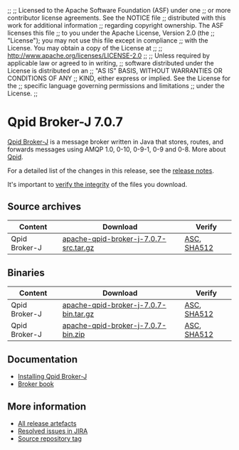 ;;
;; Licensed to the Apache Software Foundation (ASF) under one
;; or more contributor license agreements.  See the NOTICE file
;; distributed with this work for additional information
;; regarding copyright ownership.  The ASF licenses this file
;; to you under the Apache License, Version 2.0 (the
;; "License"); you may not use this file except in compliance
;; with the License.  You may obtain a copy of the License at
;; 
;;   http://www.apache.org/licenses/LICENSE-2.0
;; 
;; Unless required by applicable law or agreed to in writing,
;; software distributed under the License is distributed on an
;; "AS IS" BASIS, WITHOUT WARRANTIES OR CONDITIONS OF ANY
;; KIND, either express or implied.  See the License for the
;; specific language governing permissions and limitations
;; under the License.
;;

# Qpid Broker-J 7.0.7

[Qpid Broker-J]({{site_url}}/components/broker-j/index.html) is a message broker written in Java that stores, routes,
and forwards messages using AMQP 1.0, 0-10, 0-9-1, 0-9 and 0-8.  More about
[Qpid]({{site_url}}/index.html).

For a detailed list of the changes in this release, see the [release
notes](release-notes.html).

It's important to [verify the
integrity]({{site_url}}/download.html#verify-what-you-download) of the
files you download.

## Source archives

| Content | Download | Verify |
|---------|----------|--------|
| Qpid Broker-J | [apache-qpid-broker-j-7.0.7-src.tar.gz](http://archive.apache.org/dist/qpid/broker-j/7.0.7/apache-qpid-broker-j-7.0.7-src.tar.gz) | [ASC](https://archive.apache.org/dist/qpid/broker-j/7.0.7/apache-qpid-broker-j-7.0.7-src.tar.gz.asc), [SHA512](https://archive.apache.org/dist/qpid/broker-j/7.0.7/apache-qpid-broker-j-7.0.7-src.tar.gz.sha512) |

## Binaries

| Content | Download | Verify |
|---------|----------|--------|
| Qpid Broker-J | [apache-qpid-broker-j-7.0.7-bin.tar.gz](http://archive.apache.org/dist/qpid/broker-j/7.0.7/binaries/apache-qpid-broker-j-7.0.7-bin.tar.gz) | [ASC](https://archive.apache.org/dist/qpid/broker-j/7.0.7/binaries/apache-qpid-broker-j-7.0.7-bin.tar.gz.asc), [SHA512](https://archive.apache.org/dist/qpid/broker-j/7.0.7/binaries/apache-qpid-broker-j-7.0.7-bin.tar.gz.sha512) |
| Qpid Broker-J | [apache-qpid-broker-j-7.0.7-bin.zip](http://archive.apache.org/dist/qpid/broker-j/7.0.7/binaries/apache-qpid-broker-j-7.0.7-bin.zip) | [ASC](https://archive.apache.org/dist/qpid/broker-j/7.0.7/binaries/apache-qpid-broker-j-7.0.7-bin.zip.asc), [SHA512](https://archive.apache.org/dist/qpid/broker-j/7.0.7/binaries/apache-qpid-broker-j-7.0.7-bin.zip.sha512) |

## Documentation


<div class="two-column" markdown="1">

 - [Installing Qpid Broker-J](book/Java-Broker-Installation.html)
 - [Broker book](book/index.html)

</div>


## More information

 - [All release artefacts](http://archive.apache.org/dist/qpid/broker-j/7.0.7)
 - [Resolved issues in JIRA](https://issues.apache.org/jira/issues/?jql=project+%3D+QPID+AND+fixVersion+%3D+%27qpid-java-broker-7.0.7%27+AND+resolution+%3D+%27fixed%27+ORDER+BY+priority+DESC)
 - [Source repository tag](https://gitbox.apache.org/repos/asf/qpid-broker-j.git/tree/refs/tags/7.0.7)

<script type="text/javascript">
  _deferredFunctions.push(function() {
      if ("7.0.7" === "{{current_broker_j_release}}") {
          _modifyCurrentReleaseLinks();
      }
  });
</script>